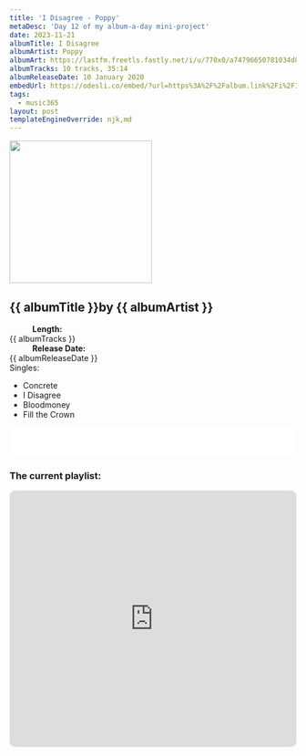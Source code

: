 ```yaml
---
title: 'I Disagree - Poppy'
metaDesc: 'Day 12 of my album-a-day mini-project'
date: 2023-11-21
albumTitle: I Disagree
albumArtist: Poppy
albumArt: https://lastfm.freetls.fastly.net/i/u/770x0/a74796650781034d862975df0282b64a.jpg#a74796650781034d862975df0282b64a
albumTracks: 10 tracks, 35:14
albumReleaseDate: 10 January 2020
embedUrl: https://odesli.co/embed/?url=https%3A%2F%2Falbum.link%2Fi%2F1647227480&theme=light
tags:
  - music365
layout: post
templateEngineOverride: njk,md
---
```


<aside class="album-profile" style="--shadow: rgb(30,30,30);">
  <div class="album-profile__image">
    <img width="250" height="250" crossorigin="anonymous" src="{{ albumArt }}"/>
  </div>
  <div class="aside__content">
    <h1><strong>{{ albumTitle }}</strong>by {{ albumArtist }}</h1>
    <dl>
      <div>
        <dd><strong>Length:</strong></dd>
        <dt>{{ albumTracks }}</dt>
      </div>
      <div>
        <dd><strong>Release Date:</strong></dd>
        <dt>{{ albumReleaseDate }}</dt>
      </div>
      <div class="singles">
        <span>Singles:</span>
        <ul>
          <li>Concrete</li>
          <li>I Disagree</li>
          <li>Bloodmoney</li>
          <li>Fill the Crown</li>
        </ul>
      </div>
    </dl>
    <div class="color-grid" style="--opacity: 1;">
      <div class="color-grid__container">
					<span class="color color--1" style="--firstColor: rgb(30,30,30);"></span>
					<span class="color color--2" style="--secondaryColor: rgb(208,208,208);"></span>
					<span class="color color--3" style="--thirdColor: rgb(154,154,154);"></span>
      </div>
    </div>
  </div>
</aside>

<iframe width="100%" height="52" src={{ embedUrl }} frameborder="0" allowfullscreen sandbox="allow-same-origin allow-scripts allow-presentation allow-popups allow-popups-to-escape-sandbox" allow="clipboard-read; clipboard-write"></iframe>

### The current playlist:

<iframe allow="autoplay *; encrypted-media *; fullscreen *; clipboard-write" frameborder="0" height="450" style="width:100%;max-width:660px;overflow:hidden;border-radius:10px;" sandbox="allow-forms allow-popups allow-same-origin allow-scripts allow-storage-access-by-user-activation allow-top-navigation-by-user-activation" src="https://embed.music.apple.com/gb/playlist/music365/pl.u-AkAmEd9ix4MAZYJ"></iframe>
